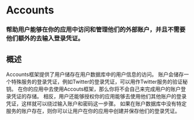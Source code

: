 # Accounts
### 帮助用户能够在你的应用中访问和管理他们的外部账户，并且不需要他们额外的去输入登录凭证。

## 概述
Accounts框架提供了用户储存在用户数据库中的用户信息的访问。
账户会储存一个特殊服务的登录凭证，例如Twitter的登录凭证，可以用作Twitter服务的验证秘钥。
在你的应用中去使用Accouts框架，那么你将不会自己来完成用户的账户登录凭证的存储。
相反，用户还能够授权你的应用能够去使用他们其他账户的登录凭证，这样就可以绕过输入账户和密码这一步骤。 
如果在账户数据库中没有特定服务的账户存在，则你可以让用户在你的应用中创建并保存他们的登录凭证。
